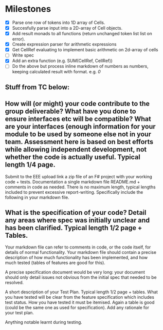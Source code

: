 # Milestones
- [x] Parse one row of tokens into 1D array of Cells.
- [x] Succesfully parse input into a 2D-array of Cell objects.
- [x] Add result monads to all functions (return unchanged token list list on error).
- [x] Create expression parser for arithmetic expressions
- [x] Get CellRef evaluating to implement basic arithmetic on 2d-array of cells
- [ ] Write spec
- [x] Add an extra function (e.g. SUM(CellRef, CellRef))
- [ ] Do the above but process inline markdown of numbers as numbers, keeping calculated result with format. e.g. _0_

## Stuff from TC below:


## How will (or might) your code contribute to the group deliverable? What have you done to ensure interfaces etc will be compatible? What are your interfaces (enough information for your module to be used by someone else not in your team. Assessment here is based on best efforts while allowing independent development, not whether the code is actually useful. Typical length 1/4 page.

Submit to the EEE upload link a zip file of an F# project with your working code + tests. Documentation a single markdown file README.md + comments in code as needed. There is no maximum length, typical lengths included to prevent excessive report-writing. Specifically include the following in your markdown file.


## What is the specification of your code? Detail any areas where spec was initially unclear and has been clarified. Typical length 1/2 page + Tables.

Your markdown file can refer to comments in code, or the code itself, for details of normal functionality. Your markdown file should contain a precise description of how much functionality has been implemented, and how much tested (tables of features are good for this).

A precise specification document would be very long: your document should only detail issues not obvious from the initial spec that needed to be resolved.

A short description of your Test Plan. Typical length 1/2 page + tables. What you have tested will be clear from the feature specification which includes test status. How you have tested it must be itemised. Again a table is good (could be the same one as used for specification). Add any rationale for your test plan.

Anything notable learnt during testing.
